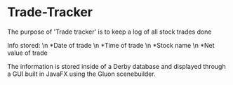 # Trade-Tracker
The purpose of 'Trade tracker' is to keep a log of all stock trades done

Info stored:
  \n *Date of trade
  \n *Time of trade
  \n *Stock name
  \n *Net value of trade
  
The information is stored inside of a Derby database and displayed through a GUI built in JavaFX using the Gluon scenebuilder.
